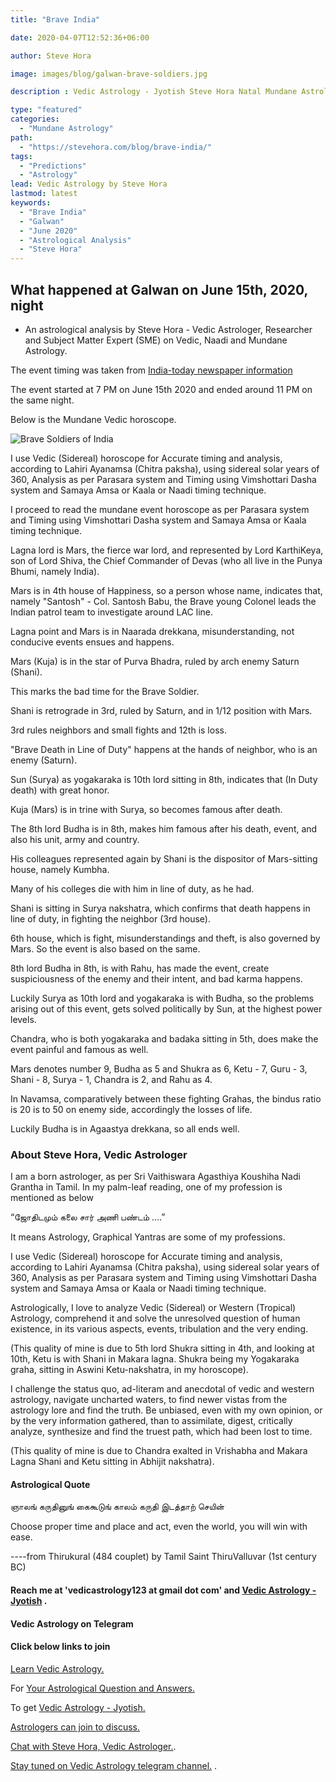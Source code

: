 ```yaml
---
title: "Brave India"

date: 2020-04-07T12:52:36+06:00

author: Steve Hora

image: images/blog/galwan-brave-soldiers.jpg

description : Vedic Astrology - Jyotish Steve Hora Natal Mundane Astrology Horoscope Reading Predictions Brave India

type: "featured"
categories: 
  - "Mundane Astrology"
path:
  - "https://stevehora.com/blog/brave-india/"  
tags:
  - "Predictions"
  - "Astrology"
lead: Vedic Astrology by Steve Hora
lastmod: latest 
keywords:
  - "Brave India"
  - "Galwan"
  - "June 2020"
  - "Astrological Analysis"
  - "Steve Hora"
---
```

## What happened at Galwan on June 15th, 2020, night

- An astrological analysis by Steve Hora - Vedic Astrologer, Researcher and Subject Matter Expert (SME) on Vedic, Naadi and Mundane Astrology.

The event timing was taken from [India-today newspaper information]( https://www.indiatoday.in/india/story/3-separate-brawls-outsider-chinese-troops-more-most-detailed-account-of-the-brutal-june-15-galwan-battle-1691185-2020-06-21)

The event started at 7 PM on June 15th 2020 and ended around 11 PM on the same night.

Below is the Mundane Vedic horoscope.

![Brave Soldiers of India](/images/blog/brave-india-soldiers.png)

I use Vedic (Sidereal) horoscope for Accurate timing and analysis, according to Lahiri Ayanamsa (Chitra paksha), using sidereal solar years of 360, Analysis as per Parasara system and Timing using Vimshottari Dasha system and Samaya Amsa or Kaala or Naadi timing technique.

I proceed to read the mundane event horoscope as per Parasara system and Timing using Vimshottari Dasha system and Samaya Amsa or Kaala timing technique.

Lagna lord is Mars, the fierce war lord, and represented by Lord KarthiKeya, son of Lord Shiva, the Chief Commander of Devas (who all live in the Punya Bhumi, namely India).

Mars is in 4th house of Happiness, so a person whose name, indicates that, namely "Santosh" - Col. Santosh Babu, the Brave young Colonel leads the Indian patrol team to investigate around LAC line.

Lagna point and Mars is in Naarada drekkana, misunderstanding, not conducive events ensues and happens.

Mars (Kuja) is in the star of Purva Bhadra, ruled by arch enemy Saturn (Shani).

This marks the bad time for the Brave Soldier.

Shani is retrograde in 3rd, ruled by Saturn, and in 1/12 position with Mars.

3rd rules neighbors and small fights and 12th is loss.

"Brave Death in Line of Duty" happens at the hands of neighbor, who is an enemy (Saturn).

Sun (Surya) as yogakaraka is 10th lord sitting in 8th, indicates that (In Duty death) with great honor.

Kuja (Mars) is in trine with Surya, so becomes famous after death.

The 8th lord Budha is in 8th, makes him famous after his death, event, and also his unit, army and country.

His colleagues represented again by Shani is the dispositor of Mars-sitting house, namely Kumbha.

Many of his colleges die with him in line of duty, as he had.

Shani is sitting in Surya nakshatra, which confirms that death happens in line of duty, in fighting the neighbor (3rd house).

6th house, which is fight, misunderstandings and theft, is also governed by Mars. So the event is also based on the same.

8th lord Budha in 8th, is with Rahu, has made the event, create suspiciousness of the enemy and their intent, and bad karma happens.

Luckily Surya as 10th lord and yogakaraka is with Budha, so the problems arising out of this event, gets solved politically by Sun, at the highest power levels.

Chandra, who is both yogakaraka and badaka sitting in 5th, does make the event painful and famous as well.

Mars denotes number 9, Budha as 5 and Shukra as 6, Ketu - 7, Guru - 3, Shani - 8, Surya - 1, Chandra is 2, and Rahu as 4.

In Navamsa, comparatively between these fighting Grahas, the bindus ratio is 20 is to 50 on enemy side, accordingly the losses of life.

Luckily Budha is in Agaastya drekkana, so all ends well.

### About Steve Hora, Vedic Astrologer

I am a born astrologer, as per Sri Vaithiswara Agasthiya Koushiha Nadi Grantha in Tamil.
In my palm-leaf reading, one of my profession is mentioned as below

“ஜோதிடமும் கலை சார் அணி பண்டம் ….”

It means Astrology, Graphical Yantras are some of my professions.

I use Vedic (Sidereal) horoscope for Accurate timing and analysis, according to Lahiri Ayanamsa (Chitra paksha), using sidereal solar years of 360, Analysis as per Parasara system and Timing using Vimshottari Dasha system and Samaya Amsa or Kaala or Naadi timing technique.

Astrologically, I love to analyze Vedic (Sidereal) or Western (Tropical) Astrology, comprehend it and solve the unresolved question of human existence, in its various aspects, events, tribulation and the very ending.

(This quality of mine is due to 5th lord Shukra sitting in 4th, and looking at 10th, Ketu is with Shani in Makara lagna. Shukra being my Yogakaraka graha, sitting in Aswini Ketu-nakshatra, in my horoscope).

I challenge the status quo, ad-literam and anecdotal of vedic and western astrology, navigate uncharted waters, to find newer vistas from the astrology lore and find the truth. Be unbiased, even with my own opinion, or by the very information gathered, than to assimilate, digest, critically analyze, synthesize and find the truest path, which had been lost to time.

(This quality of mine is due to Chandra exalted in Vrishabha and Makara Lagna Shani and Ketu sitting in Abhijit nakshatra).

#### Astrological Quote
ஞாலங் கருதினுங் கைகூடுங் காலம் கருதி இடத்தாற் செயின்

Choose proper time and place and act, even the world, you will win with ease.

----from Thirukural (484 couplet) by Tamil Saint ThiruValluvar (1st century BC)


#### Reach me at 'vedicastrology123 at gmail dot com' and [Vedic Astrology - Jyotish](https://stevehora.com) .

#### Vedic Astrology on Telegram

#### Click below links to join

[Learn Vedic Astrology.](https://www.t.me/LearnVedicAstrology)

For [Your Astrological Question and Answers.](https://www.t.me/Q2AAstrology)

To get [Vedic Astrology - Jyotish.](https://www.t.me/vedic_astrology_advice)

[Astrologers can join to discuss.](https://www.t.me/VedicAstrologySpace)

[Chat with Steve Hora, Vedic Astrologer.](https://www.t.me/stevehora).

[Stay tuned on Vedic Astrology telegram channel.](https://www.t.me/stevehorachannel) .